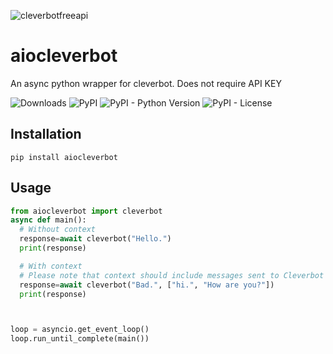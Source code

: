 ![cleverbotfreeapi](https://www.cleverbot.com/images/cleverbot254x114.jpg)

# aiocleverbot
An async python wrapper for cleverbot.
Does not require API KEY

![Downloads](https://pepy.tech/badge/aiocleverbot) ![PyPI](https://img.shields.io/pypi/v/aiocleverbot) ![PyPI - Python Version](https://img.shields.io/pypi/pyversions/aiocleverbot) ![PyPI - License](https://img.shields.io/pypi/l/aiocleverbot)
## Installation
```pip
pip install aiocleverbot
```
## Usage
```python
from aiocleverbot import cleverbot
async def main():
  # Without context
  response=await cleverbot("Hello.")
  print(response)

  # With context
  # Please note that context should include messages sent to Cleverbot as well as the responses
  response=await cleverbot("Bad.", ["hi.", "How are you?"])
  print(response)



loop = asyncio.get_event_loop()
loop.run_until_complete(main())
